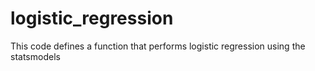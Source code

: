 # logistic_regression
This code defines a function that performs logistic regression using the statsmodels
